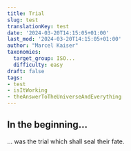 ```yaml
---
title: Trial
slug: test
translationKey: test
date: '2024-03-20T14:15:05+01:00'
last_mod: '2024-03-20T14:15:05+01:00'
author: "Marcel Kaiser"
taxonomies:
  target_group: ISO...
  difficulty: easy
draft: false
tags:
- test
- isItWorking
- theAnswerToTheUniverseAndEverything
---
```


## In the beginning...
... was the trial which shall seal their fate.